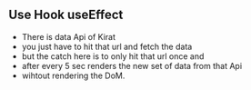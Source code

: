 ## Use Hook useEffect 

- There is data Api of Kirat 
- you just have to hit that url and fetch the data 
- but the catch here is to only hit that url once and 
- after every 5 sec renders the new set of data from that Api
- wihtout rendering the DoM.
 